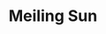 ---
title: "Meiling Sun"
role: "PhD student"
image: "team/meiling.png"
bio: "I am a PhD student in LamaLab in Jena, I did my bachelor in polymer engineering. My current research interest is to explore how artificial intelligence can contribute to chemical universe."
social:
  - icon: "github"
    url: "https://github.com/MLSun22"
  - icon: "envelope"
    url: "mailto:meilingsun20@gmail.com"
  - icon: "linkedin"
    url: "https://www.linkedin.com/in/meiling-sun-659648271/"
---